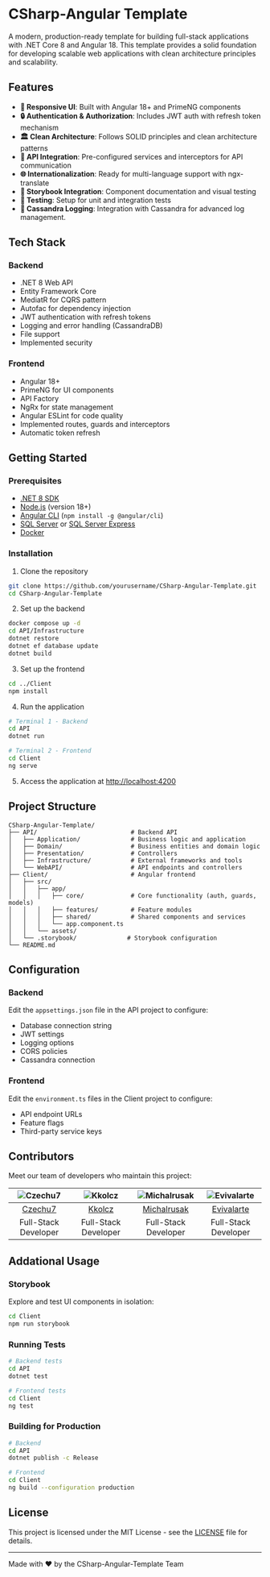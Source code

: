 # CSharp-Angular Template

A modern, production-ready template for building full-stack applications with .NET Core 8 and Angular 18. This template provides a solid foundation for developing scalable web applications with clean architecture principles and scalability.


## Features

- **📱 Responsive UI**: Built with Angular 18+ and PrimeNG components
- **🔒 Authentication & Authorization**: Includes JWT auth with refresh token mechanism
- **🏛️ Clean Architecture**: Follows SOLID principles and clean architecture patterns
- **🔌 API Integration**: Pre-configured services and interceptors for API communication
- **🌐 Internationalization**: Ready for multi-language support with ngx-translate
- **📝 Storybook Integration**: Component documentation and visual testing
- **🧪 Testing**: Setup for unit and integration tests
- **💾 Cassandra Logging**: Integration with Cassandra for advanced log management.
## Tech Stack

### Backend
- .NET 8 Web API
- Entity Framework Core
- MediatR for CQRS pattern
- Autofac for dependency injection
- JWT authentication with refresh tokens
- Logging and error handling (CassandraDB)
- File support
- Implemented security

### Frontend
- Angular 18+
- PrimeNG for UI components
- API Factory
- NgRx for state management
- Angular ESLint for code quality
- Implemented routes, guards and interceptors
- Automatic token refresh

## Getting Started

### Prerequisites

- [.NET 8 SDK](https://dotnet.microsoft.com/download/dotnet/8.0)
- [Node.js](https://nodejs.org/) (version 18+)
- [Angular CLI](https://angular.io/cli) (`npm install -g @angular/cli`)
- [SQL Server](https://www.microsoft.com/en-us/sql-server/sql-server-downloads) or [SQL Server Express](https://www.microsoft.com/en-us/sql-server/sql-server-downloads)
- [Docker](https://www.docker.com/products/docker-desktop/)

### Installation

1. Clone the repository

```bash
git clone https://github.com/yourusername/CSharp-Angular-Template.git
cd CSharp-Angular-Template
```

2. Set up the backend

```bash
docker compose up -d
cd API/Infrastructure
dotnet restore
dotnet ef database update
dotnet build
```

3. Set up the frontend

```bash
cd ../Client
npm install
```

4. Run the application

```bash
# Terminal 1 - Backend
cd API
dotnet run

# Terminal 2 - Frontend
cd Client
ng serve
```

5. Access the application at [http://localhost:4200](http://localhost:4200)

## Project Structure

```
CSharp-Angular-Template/
├── API/                          # Backend API
│   ├── Application/              # Business logic and application 
│   ├── Domain/                   # Business entities and domain logic
│   ├── Presentation/             # Controllers
│   ├── Infrastructure/           # External frameworks and tools
│   └── WebAPI/                   # API endpoints and controllers
├── Client/                       # Angular frontend
│   ├── src/
│   │   ├── app/
│   │   │   ├── core/             # Core functionality (auth, guards, models)
│   │   │   ├── features/         # Feature modules
│   │   │   ├── shared/           # Shared components and services
│   │   │   └── app.component.ts
│   │   └── assets/
│   └── .storybook/              # Storybook configuration
└── README.md
```

## Configuration

### Backend

Edit the `appsettings.json` file in the API project to configure:

- Database connection string
- JWT settings
- Logging options
- CORS policies
- Cassandra connection

### Frontend

Edit the `environment.ts` files in the Client project to configure:

- API endpoint URLs
- Feature flags
- Third-party service keys

## Contributors

Meet our team of developers who maintain this project:

| ![Czechu7](https://avatars.githubusercontent.com/u/8471619?v=4) | ![Kkolcz](https://avatars.githubusercontent.com/u/76699027?v=4) | ![Michalrusak](https://avatars.githubusercontent.com/u/104869035?v=4) | ![Evivalarte](https://avatars.githubusercontent.com/u/152337751?v=4) |
|:---:|:---:|:---:|:---:|
| [Czechu7](https://github.com/Czechu7) | [Kkolcz](https://github.com/Kkolcz) | [Michalrusak](https://github.com/Michalrusak) | [Evivalarte](https://github.com/Evivalarte) |
| Full-Stack Developer | Full-Stack Developer | Full-Stack Developer | Full-Stack Developer |

## Addational Usage

### Storybook

Explore and test UI components in isolation:

```bash
cd Client
npm run storybook
```

### Running Tests

```bash
# Backend tests
cd API
dotnet test

# Frontend tests
cd Client
ng test
```

### Building for Production

```bash
# Backend
cd API
dotnet publish -c Release

# Frontend
cd Client
ng build --configuration production
```


## License

This project is licensed under the MIT License - see the [LICENSE](LICENSE) file for details.

---

Made with ❤️ by the CSharp-Angular-Template Team
